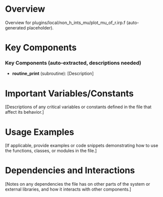# Overview

Overview for plugins/local/non_h_ints_mu/plot_mu_of_r.irp.f (auto-generated placeholder).

# Key Components

### Key Components (auto-extracted, descriptions needed)
- **routine_print** (subroutine): [Description]

# Important Variables/Constants

[Descriptions of any critical variables or constants defined in the file that affect its behavior.]

# Usage Examples

[If applicable, provide examples or code snippets demonstrating how to use the functions, classes, or modules in the file.]

# Dependencies and Interactions

[Notes on any dependencies the file has on other parts of the system or external libraries, and how it interacts with other components.]
